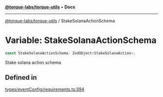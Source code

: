 [**@torque-labs/torque-utils**](../README.md) • **Docs**

***

[@torque-labs/torque-utils](../README.md) / StakeSolanaActionSchema

# Variable: StakeSolanaActionSchema

```ts
const StakeSolanaActionSchema: ZodObject<StakeSolanaAction>;
```

Stake solana action schema

## Defined in

[types/eventConfig/requirements.ts:394](https://github.com/torque-labs/torque-utils/blob/fcba00c7b8994c0932484e8f489988b91291c603/types/eventConfig/requirements.ts#L394)

